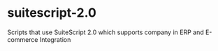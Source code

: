 # suitescript-2.0
Scripts that use SuiteScript 2.0 which supports company in ERP and E-commerce Integration
